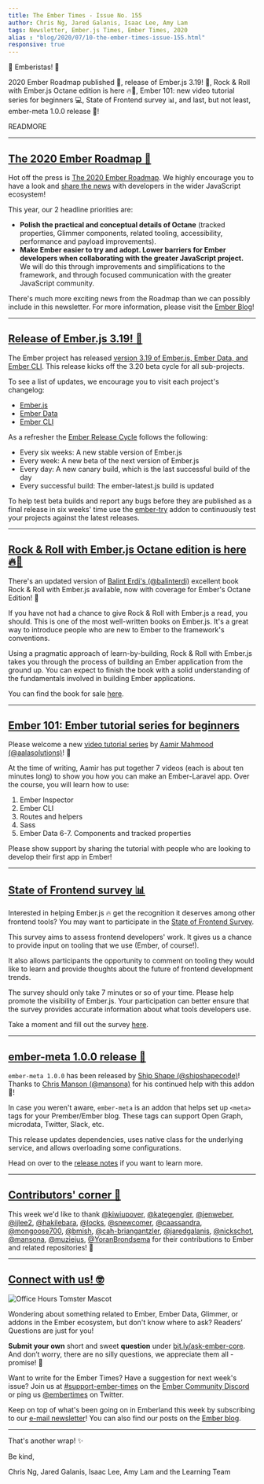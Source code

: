 ```yaml
---
title: The Ember Times - Issue No. 155
author: Chris Ng, Jared Galanis, Isaac Lee, Amy Lam
tags: Newsletter, Ember.js Times, Ember Times, 2020
alias : "blog/2020/07/10-the-ember-times-issue-155.html"
responsive: true
---
```


👋 Emberistas! 🐹

2020 Ember Roadmap published 🧭,
release of Ember.js 3.19! 🎉,
Rock & Roll with Ember.js Octane edition is here 🔥🐹,
Ember 101: new video tutorial series for beginners 💻,
State of Frontend survey 📊,
and last, but not least, ember-meta 1.0.0 release 🚢!

READMORE

---

## [The 2020 Ember Roadmap 🧭](https://blog.emberjs.com/2020/07/10/2020-ember-roadmap.html)

Hot off the press is [The 2020 Ember Roadmap](https://blog.emberjs.com/2020/07/10/2020-ember-roadmap.html). We highly encourage you to have a look and [share the news](https://twitter.com/emberjs/status/1281726749747949568) with developers in the wider JavaScript ecosystem!

This year, our 2 headline priorities are:

- **Polish the practical and conceptual details of Octane** (tracked properties, Glimmer components, related tooling, accessibility, performance and payload improvements).
- **Make Ember easier to try and adopt. Lower barriers for Ember developers when collaborating with the greater JavaScript project.** We will do this through improvements and simplifications to the framework, and through focused communication with the greater JavaScript community.

There's much more exciting news from the Roadmap than we can possibly include in this newsletter. For more information, please visit the [Ember Blog](https://blog.emberjs.com/2020/07/10/2020-ember-roadmap.html)!

---

## [Release of Ember.js 3.19! 🎉](https://blog.emberjs.com/2020/06/26/ember-3-19-released.html)

The Ember project has released [version 3.19 of Ember.js, Ember Data, and Ember CLI](https://blog.emberjs.com/2020/06/26/ember-3-19-released.html). This release kicks off the 3.20 beta cycle for all sub-projects.

To see a list of updates, we encourage you to visit each project's changelog:

- [Ember.js](https://github.com/emberjs/ember.js/blob/v3.19.0/CHANGELOG.md#v3190-may-26-2020)
- [Ember Data](https://github.com/emberjs/data/blob/v3.19.0/CHANGELOG.md#release-3190-june-5-2020)
- [Ember CLI](https://github.com/ember-cli/ember-cli/blob/v3.19.0/CHANGELOG.md#v3190)

As a refresher the [Ember Release Cycle](https://blog.emberjs.com/2013/09/06/new-ember-release-process.html) follows the following:

- Every six weeks: A new stable version of Ember.js
- Every week: A new beta of the next version of Ember.js
- Every day: A new canary build, which is the last successful build of the day
- Every successful build: The ember-latest.js build is updated

To help test beta builds and report any bugs before they are published as a final release in six weeks' time use the [ember-try](https://github.com/ember-cli/ember-try) addon to continuously test your projects against the latest releases.

---

## [Rock & Roll with Ember.js Octane edition is here 🔥🐹](https://twitter.com/baaz/status/1276104785079472130)

There's an updated version of [Balint Erdi's (@balinterdi)](https://github.com/balinterdi) excellent book Rock & Roll with Ember.js available, now with coverage for Ember's Octane Edition! 🎉

If you have not had a chance to give Rock & Roll with Ember.js a read, you should. This is one of the most well-written books on Ember.js. It's a great way to introduce people who are new to Ember to the framework's conventions.

Using a pragmatic approach of learn-by-building, Rock & Roll with Ember.js takes you through the process of building an Ember application from the ground up. You can expect to finish the book with a solid understanding of the fundamentals involved in building Ember applications.

You can find the book for sale [here](https://www.balinterdi.com/rock-and-roll-with-emberjs/).

---

## [Ember 101: Ember tutorial series for beginners](https://www.youtube.com/playlist?list=PLo3Uqgz3Y_QIS5cDRZdynGF3B8i1lgsOs)

Please welcome a new [video tutorial series](https://www.youtube.com/playlist?list=PLo3Uqgz3Y_QIS5cDRZdynGF3B8i1lgsOs) by [Aamir Mahmood (@aalasolutions)](https://github.com/aalasolutions)! 🎉

At the time of writing, Aamir has put together 7 videos (each is about ten minutes long) to show you how you can make an Ember-Laravel app. Over the course, you will learn how to use:

1. Ember Inspector
2. Ember CLI
3. Routes and helpers
4. Sass
5. Ember Data
6-7. Components and tracked properties

Please show support by sharing the tutorial with people who are looking to develop their first app in Ember!

---

## [State of Frontend survey 📊](https://tsh.io/state-of-frontend/)

Interested in helping Ember.js 🔥 get the recognition it deserves among other frontend tools? You may want to participate in the [State of Frontend Survey](https://tsh.io/state-of-frontend/).

<!--alex ignore easy of-course-->
This survey aims to assess frontend developers' work. It gives us a chance to provide input on tooling that we use (Ember, of course!). 

It also allows participants the opportunity to comment on tooling they would like to learn and provide thoughts about the future of frontend development trends.

The survey should only take 7 minutes or so of your time. Please help promote the visibility of Ember.js. Your participation can better ensure that the survey provides accurate information about what tools developers use.

Take a moment and fill out the survey [here](https://tsh.io/state-of-frontend/).

---

## [ember-meta 1.0.0 release 🚢](https://twitter.com/shipshapecode/status/1281406393577283587)

`ember-meta 1.0.0` has been released by [Ship Shape (@shipshapecode)](https://github.com/shipshapecode)! Thanks to [Chris Manson (@mansona)](https://github.com/mansona) for his continued help with this addon 🎉!

In case you weren't aware, `ember-meta` is an addon that helps set up `<meta>` tags for your Prember/Ember blog. These tags can support Open Graph, microdata, Twitter, Slack, etc.

This release updates dependencies, uses native class for the underlying service, and allows overloading some configurations.

Head on over to the [release notes](https://github.com/shipshapecode/ember-meta/releases/tag/v1.0.0) if you want to learn more.

---

## [Contributors' corner 👏](https://guides.emberjs.com/release/contributing/repositories/)

<p>This week we'd like to thank <a href="https://github.com/kiwiupover" target="gh-user">@kiwiupover</a>, <a href="https://github.com/kategengler" target="gh-user">@kategengler</a>, <a href="https://github.com/jenweber" target="gh-user">@jenweber</a>, <a href="https://github.com/ijlee2" target="gh-user">@ijlee2</a>, <a href="https://github.com/hakilebara" target="gh-user">@hakilebara</a>, <a href="https://github.com/locks" target="gh-user">@locks</a>, <a href="https://github.com/snewcomer" target="gh-user">@snewcomer</a>, <a href="https://github.com/caassandra" target="gh-user">@caassandra</a>, <a href="https://github.com/mongoose700" target="gh-user">@mongoose700</a>, <a href="https://github.com/bmish" target="gh-user">@bmish</a>, <a href="https://github.com/cah-briangantzler" target="gh-user">@cah-briangantzler</a>, <a href="https://github.com/jaredgalanis" target="gh-user">@jaredgalanis</a>, <a href="https://github.com/nickschot" target="gh-user">@nickschot</a>, <a href="https://github.com/mansona" target="gh-user">@mansona</a>, <a href="https://github.com/muziejus" target="gh-user">@muziejus</a>, <a href="https://github.com/YoranBrondsema" target="gh-user">@YoranBrondsema</a> for their contributions to Ember and related repositories! 💖</p>

---

## [Connect with us! 🤓](https://docs.google.com/forms/d/e/1FAIpQLScqu7Lw_9cIkRtAiXKitgkAo4xX_pV1pdCfMJgIr6Py1V-9Og/viewform)

<div class="blog-row">
  <img class="float-right small transparent padded" alt="Office Hours Tomster Mascot" title="Readers' Questions" src="/images/tomsters/officehours.png" />

  <p>Wondering about something related to Ember, Ember Data, Glimmer, or addons in the Ember ecosystem, but don't know where to ask? Readers’ Questions are just for you!</p>

  <p><strong>Submit your own</strong> short and sweet <strong>question</strong> under <a href="https://bit.ly/ask-ember-core" target="rq">bit.ly/ask-ember-core</a>. And don’t worry, there are no silly questions, we appreciate them all - promise! 🤞</p>

  <p>Want to write for the Ember Times? Have a suggestion for next week's issue? Join us at <a href="https://discordapp.com/channels/480462759797063690/485450546887786506">#support-ember-times</a> on the <a href="https://discordapp.com/invite/zT3asNS">Ember Community Discord</a> or ping us <a href="https://twitter.com/embertimes">@embertimes</a> on Twitter.</p>

  <p>Keep on top of what's been going on in Emberland this week by subscribing to our <a href="https://the-emberjs-times.ongoodbits.com/">e-mail newsletter</a>! You can also find our posts on the <a href="https://emberjs.com/blog/tags/newsletter.html">Ember blog</a>.</p>
</div>

---

That's another wrap! ✨

Be kind,

Chris Ng, Jared Galanis, Isaac Lee, Amy Lam and the Learning Team
